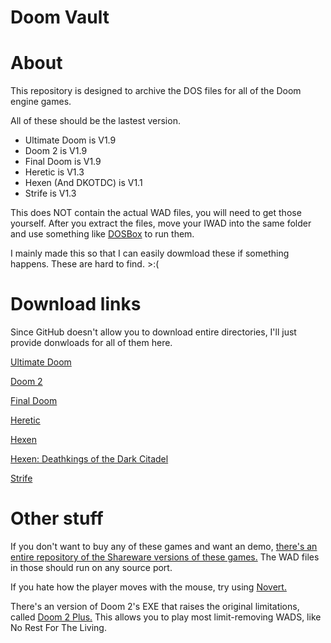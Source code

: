 # Doom Vault

# About
This repository is designed to archive the DOS files for all of the Doom engine games. 

All of these should be the lastest version. 
- Ultimate Doom is V1.9
- Doom 2 is V1.9
- Final Doom is V1.9
- Heretic is V1.3
- Hexen (And DKOTDC) is V1.1
- Strife is V1.3

This does NOT contain the actual WAD files, you will need to get those yourself. After you extract the files, move your IWAD into the same folder and use something like [DOSBox](https://www.dosbox.com) to run them.

I mainly made this so that I can easily dowmload these if something happens. These are hard to find. >:(

# Download links
Since GitHub doesn't allow you to download entire directories, I'll just provide donwloads for all of them here.

[Ultimate Doom](https://github.com/SnakieJakie/Doom-Vault/raw/main/ZIPs/Ultimate%20Doom%20DOS%20files.zip)

[Doom 2](https://github.com/SnakieJakie/Doom-Vault/raw/main/ZIPs/Doom%202%20DOS%20files.zip)

[Final Doom](https://github.com/SnakieJakie/Doom-Vault/raw/main/ZIPs/Final%20Doom%20DOS%20files.zip)

[Heretic](https://github.com/SnakieJakie/Doom-Vault/raw/main/ZIPs/Heretic%20DOS%20files.zip)

[Hexen](https://github.com/SnakieJakie/Doom-Vault/raw/main/ZIPs/Hexen%20DOS%20files.zip)

[Hexen: Deathkings of the Dark Citadel](https://github.com/SnakieJakie/Doom-Vault/raw/main/ZIPs/Hexen%20Deathkings%20of%20the%20Dark%20Citadel%20DOS%20files.zip)

[Strife](https://github.com/SnakieJakie/Doom-Vault/raw/main/ZIPs/Strife%20DOS%20files.zip)


# Other stuff
If you don't want to buy any of these games and want an demo, [there's an entire repository of the Shareware versions of these games.](https://github.com/Doom-Utils/shareware-collection)  The WAD files in those should run on any source port.

If you hate how the player moves with the mouse, try using [Novert.](https://www.doomworld.com/idgames/utils/misc/novert)

There's an version of Doom 2's EXE that raises the original limitations, called [Doom 2 Plus.](https://sourceforge.net/projects/prboom-plus/files/doom2-plus/1.92.6/doom2-plus-1.92.6.zip/download) This allows you to play most limit-removing WADS, like No Rest For The Living.
